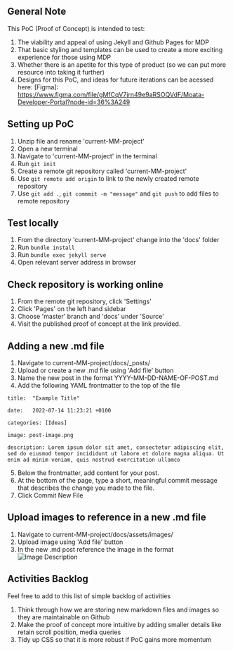 ## General Note 

This PoC (Proof of Concept) is intended to test:
1. The viability and appeal of using Jekyll and Github Pages for MDP
2. That basic styling and templates can be used to create a more exciting experience for those using MDP
3. Whether there is an apetite for this type of product (so we can put more resource into taking it further)
4. Designs for this PoC, and ideas for future iterations can be acessed here: [Figma]: https://www.figma.com/file/gMfCqV7jrn49e9aRSOQVdF/Moata-Developer-Portal?node-id=36%3A249

## Setting up PoC 

1. Unzip file and rename 'current-MM-project'
2. Open a new terminal 
3. Navigate to 'current-MM-project' in the terminal
4. Run `git init`
5. Create a remote git repository called 'current-MM-project' 
6. Use `git remote add origin` to link to the newly created remote repository 
7. Use `git add .`, `git commmit -m "message"` and `git push` to add files to remote repository 

## Test locally 

1. From the directory 'current-MM-project' change into the 'docs' folder
2. Run `bundle install`
3. Run `bundle exec jekyll serve`
4. Open relevant server address in browser

## Check repository is working online 

1. From the remote git repository, click 'Settings'
2. Click 'Pages' on the left hand sidebar 
3. Choose 'master' branch and 'docs' under 'Source' 
4. Visit the published proof of concept at the link provided. 

## Adding a new .md file 

1. Navigate to current-MM-project/docs/_posts/
2. Upload or create a new .md file using 'Add file' button 
3. Name the new post in the format YYYY-MM-DD-NAME-OF-POST.md
4. Add the following YAML frontmatter to the top of the file

```layout: post  
title:  "Example Title"  

date:   2022-07-14 11:23:21 +0100  

categories: [Ideas]  

image: post-image.png  

description: Lorem ipsum dolor sit amet, consectetur adipiscing elit, sed do eiusmod tempor incididunt ut labore et dolore magna aliqua. Ut enim ad minim veniam, quis nostrud exercitation ullamco
```

5. Below the frontmatter, add content for your post.
6. At the bottom of the page, type a short, meaningful commit message that describes the change you made to the file.
7. Click Commit New File

## Upload images to reference in a new .md file

1. Navigate to current-MM-project/docs/assets/images/
2. Upload image using 'Add file' button
3. In the new .md post reference the image in the format ![Image Description]({{site.baseurl}}/assets/images/async-py.png "Image Description")

## Activities Backlog 

Feel free to add to this list of simple backlog of activities 

1. Think through how we are storing new markdown files and images so they are maintainable on Github
2. Make the proof of concept more intuitive by adding smaller details like retain scroll position, media queries
3. Tidy up CSS so that it is more robust if PoC gains more momentum 